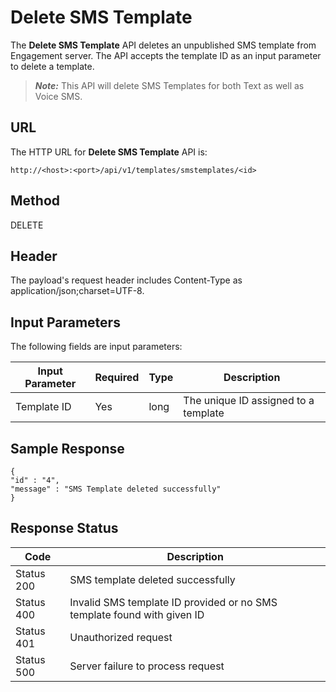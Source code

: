 
# Delete SMS Template

The **Delete SMS Template** API deletes an unpublished SMS template from Engagement server. The API accepts the template ID as an input parameter to delete a template.

> **_Note:_** This API will delete SMS Templates for both Text as well as Voice SMS.

## URL

The HTTP URL for **Delete SMS Template** API is:

```
http://<host>:<port>/api/v1/templates/smstemplates/<id>
```

## Method

DELETE

## Header

The payload's request header includes Content-Type as application/json;charset=UTF-8.

## Input Parameters

The following fields are input parameters:

| Input Parameter | Required | Type | Description                          |
| --------------- | -------- | ---- | ------------------------------------ |
| Template ID     | Yes      | long | The unique ID assigned to a template |

## Sample Response

```
{
"id" : "4",
"message" : "SMS Template deleted successfully"
}
```

## Response Status

| Code       | Description                                                             |
| ---------- | ----------------------------------------------------------------------- |
| Status 200 | SMS template deleted successfully                                       |
| Status 400 | Invalid SMS template ID provided or no SMS template found with given ID |
| Status 401 | Unauthorized request                                                    |
| Status 500 | Server failure to process request                                       |

